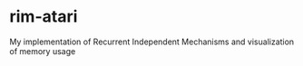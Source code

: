 # rim-atari
My implementation of Recurrent Independent Mechanisms and visualization of memory usage
